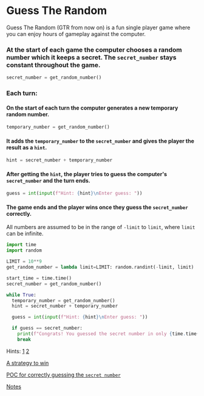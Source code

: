 # Guess The Random

Guess The Random (GTR from now on) is a fun single player game where you can enjoy hours of gameplay against the computer.

### At the start of each game the computer chooses a random number which it keeps a secret. The `secret_number` stays constant throughout the game.

```python
secret_number = get_random_number()
````

### Each turn:

#### On the start of each turn the computer generates a new temporary random number.

```python
temporary_number = get_random_number()
```

#### It adds the `temporary_number` to the `secret_number` and gives the player the result as a `hint`.

```python
hint = secret_number + temporary_number
```

#### After getting the `hint`, the player tries to guess the computer's `secret_number` and the turn ends.

```python
guess = int(input(f"Hint: {hint}\nEnter guess: "))
```

#### The game ends and the player wins once they guess the `secret_number` correctly. 

All numbers are assumed to be in the range of `-limit` to `limit`, where `limit` can be infinite.

```python
import time
import random

LIMIT = 10**9
get_random_number = lambda limit=LIMIT: random.randint(-limit, limit)

start_time = time.time()
secret_number = get_random_number()

while True:
  temporary_number = get_random_number()
  hint = secret_number + temporary_number

  guess = int(input(f"Hint: {hint}\nEnter guess: "))

  if guess == secret_number:
    print(f"Congrats! You guessed the secret number in only {time.time() - start_time} seconds!")
    break
```

Hints: [1](HINT1.md) [2](HINT2.md)

[A strategy to win](SOLUTION.md)

[POC for correctly guessing the `secret number`](guess_the_random.py)

[Notes](NOTES.md)
